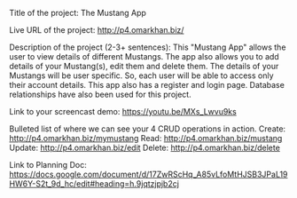 Title of the project:
      The Mustang App

Live URL of the project:
      http://p4.omarkhan.biz/

Description of the project (2-3+ sentences):
      This "Mustang App" allows the user to view details of different Mustangs. The app also allows you to add details of your Mustang(s), edit them and delete them. The details of your Mustangs will be user specific. So, each user will be able to access only their account details. This app also has a register and login page. Database relationships have also been used for this project.

Link to your screencast demo:
      https://youtu.be/MXs_Lwvu9ks

Bulleted list of where we can see your 4 CRUD operations in action.
      Create:  http://p4.omarkhan.biz/mymustang
      Read:    http://p4.omarkhan.biz/mustang
      Update:  http://p4.omarkhan.biz/edit
      Delete:  http://p4.omarkhan.biz/delete

Link to Planning Doc:
      https://docs.google.com/document/d/17ZwRScHq_A85vLfoMtHJSB3JPaL19HW6Y-S2t_9d_hc/edit#heading=h.9jqtzjpjb2cj
